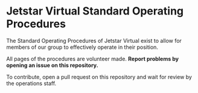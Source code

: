 # Jetstar Virtual Standard Operating Procedures

The Standard Operating Procedures of Jetstar Virtual exist to allow for members of our group to effectively operate in their position.

All pages of the procedures are volunteer made. **Report problems by opening an issue on this repository.**

To contribute, open a pull request on this repository and wait for review by the operations staff.

